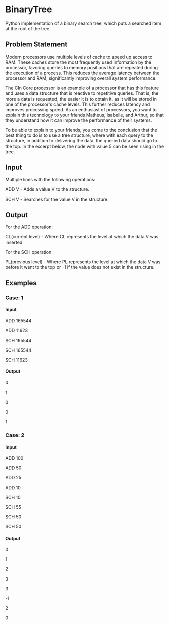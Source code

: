 # BinaryTree
Python implementation of a binary search tree, which puts a searched item at the root of the tree.

## Problem Statement
Modern processors use multiple levels of cache to speed up access to RAM. These caches store the most frequently used information by the processor, 
favoring queries to memory positions that are repeated during the execution of a process. This reduces the average latency between the processor and RAM, 
significantly improving overall system performance.

The CIn Core processor is an example of a processor that has this feature and uses a data structure that is reactive to repetitive queries. 
That is, the more a data is requested, the easier it is to obtain it, as it will be stored in one of the processor's cache levels. 
This further reduces latency and improves processing speed. As an enthusiast of processors, you want to explain this technology to your friends Matheus,
Isabelle, and Arthur, so that they understand how it can improve the performance of their systems.

To be able to explain to your friends, you come to the conclusion that the best thing to do is to use a tree structure,
where with each query to the structure, in addition to delivering the data, the queried data should go to the top. In the excerpt below,
the node with value 5 can be seen rising in the tree.


## Input
Multiple lines with the following operations:

ADD V - Adds a value V to the structure.

SCH V - Searches for the value V in the structure.

## Output
For the ADD operation:

CL(current level) - Where CL represents the level at which the data V was inserted.

For the SCH operation:

PL(previous level) - Where PL represents the level at which the data V was before it went to the top or -1 if the value does not exist in the structure.


## Examples
### Case: 1
#### Input
ADD 165544

ADD 11623

SCH 165544

SCH 165544

SCH 11623

#### Output
0

1

0

0

1

### Case: 2
#### Input
ADD 100

ADD 50

ADD 25

ADD 10

SCH 10

SCH 55

SCH 50

SCH 50

#### Output
0

1

2

3

3

-1

2

0

